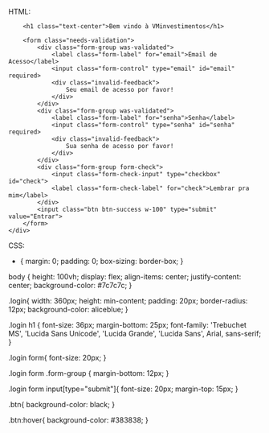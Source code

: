 HTML:

<!DOCTYPE html>
<html lang="en">
<head>
    <meta charset="UTF-8">
    <meta http-equiv="X-UA-Compatible" content="IE=edge">
    <meta name="viewport" content="width=device-width, initial-scale=1.0">
    <title>Login VM</title>
        <link href="https://cdn.jsdelivr.net/npm/bootstrap@5.3.0-alpha1/dist/css/bootstrap.min.css" rel="stylesheet" integrity="sha384-GLhlTQ8iRABdZLl6O3oVMWSktQOp6b7In1Zl3/Jr59b6EGGoI1aFkw7cmDA6j6gD" crossorigin="anonymous">
        <script src="https://cdn.jsdelivr.net/npm/bootstrap@5.3.0-alpha1/dist/js/bootstrap.bundle.min.js" integrity="sha384-w76AqPfDkMBDXo30jS1Sgez6pr3x5MlQ1ZAGC+nuZB+EYdgRZgiwxhTBTkF7CXvN" crossorigin="anonymous"></script>
    <link rel="stylesheet" href="style.css">
</head>
<body>
    <div class="login">
        
        <h1 class="text-center">Bem vindo à VMinvestimentos</h1>

        <form class="needs-validation">
            <div class="form-group was-validated">
                <label class="form-label" for="email">Email de Acesso</label>
                <input class="form-control" type="email" id="email" required>
                <div class="invalid-feedback">
                    Seu email de acesso por favor!
                </div>
            </div>
            <div class="form-group was-validated">
                <label class="form-label" for="senha">Senha</label>
                <input class="form-control" type="senha" id="senha" required>
                <div class="invalid-feedback">
                    Sua senha de acesso por favor!
                </div>
            </div>
            <div class="form-group form-check">
                <input class="form-check-input" type="checkbox" id="check">
                <label class="form-check-label" for="check">Lembrar pra mim</label>
            </div>
            <input class="btn btn-success w-100" type="submit" value="Entrar">
        </form>
    </div>
</body>
</html>

CSS:

* {
    margin: 0;
    padding: 0;
    box-sizing: border-box;
}

body {
    height: 100vh;
    display: flex;
    align-items: center;
    justify-content: center;
    background-color: #7c7c7c;
}

.login{
    width: 360px;
    height: min-content;
    padding: 20px;
    border-radius: 12px;
    background-color: aliceblue;
}

.login h1 {
    font-size: 36px;
    margin-bottom: 25px;
    font-family: 'Trebuchet MS', 'Lucida Sans Unicode', 'Lucida Grande', 'Lucida Sans', Arial, sans-serif;
}

.login form{
    font-size: 20px;
}

.login form .form-group {
    margin-bottom: 12px;
}

.login form input[type="submit"]{
    font-size: 20px;
    margin-top: 15px;
}

.btn{
    background-color: black;
}

.btn:hover{
    background-color: #383838;
}